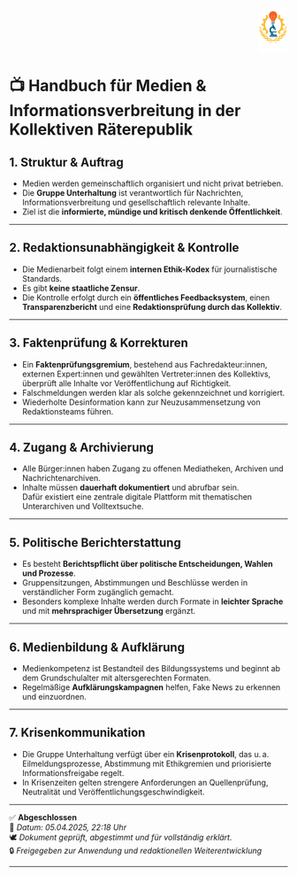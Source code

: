<p align="right">
  <img src="https://raw.githubusercontent.com/hades-dux/Kollektive-Raeterepublik/main/Meta_und_Systemstruktur/logo_offiziell.png" alt="Logo der Kollektiven Räterepublik" height="80">
</p>

<!--
Autor: Fabio Weidner
Version: 1.0
Sektion: Unterhaltung
Veröffentlichung: April 2025
-->

# 📺 Handbuch für Medien & Informationsverbreitung in der Kollektiven Räterepublik

## 1. Struktur & Auftrag

- Medien werden gemeinschaftlich organisiert und nicht privat betrieben.
- Die **Gruppe Unterhaltung** ist verantwortlich für Nachrichten, Informationsverbreitung und gesellschaftlich relevante Inhalte.
- Ziel ist die **informierte, mündige und kritisch denkende Öffentlichkeit**.

---

## 2. Redaktionsunabhängigkeit & Kontrolle

- Die Medienarbeit folgt einem **internen Ethik-Kodex** für journalistische Standards.
- Es gibt **keine staatliche Zensur**.
- Die Kontrolle erfolgt durch ein **öffentliches Feedbacksystem**, einen **Transparenzbericht** und eine **Redaktionsprüfung durch das Kollektiv**.

---

## 3. Faktenprüfung & Korrekturen

- Ein **Faktenprüfungsgremium**, bestehend aus Fachredakteur:innen, externen Expert:innen und gewählten Vertreter:innen des Kollektivs, überprüft alle Inhalte vor Veröffentlichung auf Richtigkeit.
- Falschmeldungen werden klar als solche gekennzeichnet und korrigiert.
- Wiederholte Desinformation kann zur Neuzusammensetzung von Redaktionsteams führen.

---

## 4. Zugang & Archivierung

- Alle Bürger:innen haben Zugang zu offenen Mediatheken, Archiven und Nachrichtenarchiven.
- Inhalte müssen **dauerhaft dokumentiert** und abrufbar sein.  
  Dafür existiert eine zentrale digitale Plattform mit thematischen Unterarchiven und Volltextsuche.

---

## 5. Politische Berichterstattung

- Es besteht **Berichtspflicht über politische Entscheidungen, Wahlen und Prozesse**.
- Gruppensitzungen, Abstimmungen und Beschlüsse werden in verständlicher Form zugänglich gemacht.
- Besonders komplexe Inhalte werden durch Formate in **leichter Sprache** und mit **mehrsprachiger Übersetzung** ergänzt.

---

## 6. Medienbildung & Aufklärung

- Medienkompetenz ist Bestandteil des Bildungssystems und beginnt ab dem Grundschulalter mit altersgerechten Formaten.
- Regelmäßige **Aufklärungskampagnen** helfen, Fake News zu erkennen und einzuordnen.

---

## 7. Krisenkommunikation

- Die Gruppe Unterhaltung verfügt über ein **Krisenprotokoll**, das u. a. Eilmeldungsprozesse, Abstimmung mit Ethikgremien und priorisierte Informationsfreigabe regelt.
- In Krisenzeiten gelten strengere Anforderungen an Quellenprüfung, Neutralität und Veröffentlichungsgeschwindigkeit.

---

✅ **Abgeschlossen**  
📅 *Datum: 05.04.2025, 22:18 Uhr*  
🕊️ *Dokument geprüft, abgestimmt und für vollständig erklärt.*  
🔒 *Freigegeben zur Anwendung und redaktionellen Weiterentwicklung*

---


